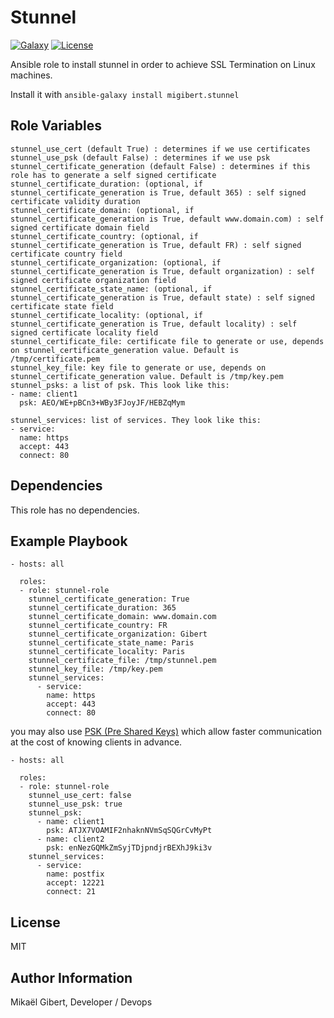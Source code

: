 Stunnel
=========
[![Galaxy](http://img.shields.io/badge/ansible--galaxy-stunnel-blue.svg)](https://galaxy.ansible.com/list#/roles/3502)
[![License](http://img.shields.io/:license-mit-blue.svg)](http://doge.mit-license.org)


Ansible role to install stunnel in order to achieve SSL Termination on Linux machines.

Install it with `ansible-galaxy install migibert.stunnel`


Role Variables
--------------

```
stunnel_use_cert (default True) : determines if we use certificates
stunnel_use_psk (default False) : determines if we use psk
stunnel_certificate_generation (default False) : determines if this role has to generate a self signed certificate
stunnel_certificate_duration: (optional, if stunnel_certificate_generation is True, default 365) : self signed certificate validity duration
stunnel_certificate_domain: (optional, if stunnel_certificate_generation is True, default www.domain.com) : self signed certificate domain field
stunnel_certificate_country: (optional, if stunnel_certificate_generation is True, default FR) : self signed certificate country field
stunnel_certificate_organization: (optional, if stunnel_certificate_generation is True, default organization) : self signed certificate organization field
stunnel_certificate_state_name: (optional, if stunnel_certificate_generation is True, default state) : self signed certificate state field
stunnel_certificate_locality: (optional, if stunnel_certificate_generation is True, default locality) : self signed certificate locality field
stunnel_certificate_file: certificate file to generate or use, depends on stunnel_certificate_generation value. Default is /tmp/certificate.pem
stunnel_key_file: key file to generate or use, depends on stunnel_certificate_generation value. Default is /tmp/key.pem
stunnel_psks: a list of psk. This look like this:
- name: client1
  psk: AEO/WE+pBCn3+WBy3FJoyJF/HEBZqMym

stunnel_services: list of services. They look like this:
- service:
  name: https
  accept: 443
  connect: 80

```

Dependencies
------------

This role has no dependencies.

Example Playbook
----------------

```
- hosts: all

  roles:
  - role: stunnel-role
    stunnel_certificate_generation: True
    stunnel_certificate_duration: 365
    stunnel_certificate_domain: www.domain.com
    stunnel_certificate_country: FR
    stunnel_certificate_organization: Gibert
    stunnel_certificate_state_name: Paris
    stunnel_certificate_locality: Paris
    stunnel_certificate_file: /tmp/stunnel.pem
    stunnel_key_file: /tmp/key.pem
    stunnel_services:
      - service:
        name: https
        accept: 443
        connect: 80
```

you may also use [PSK (Pre Shared Keys)](https://www.stunnel.org/auth.html)
which allow faster communication
at the cost of knowing clients in advance.

```
- hosts: all

  roles:
  - role: stunnel-role
    stunnel_use_cert: false
    stunnel_use_psk: true
    stunnel_psk:
      - name: client1
        psk: ATJX7VOAMIF2nhaknNVmSqSQGrCvMyPt
      - name: client2
        psk: enNezGQMkZmSyjTDjpndjrBEXhJ9ki3v
    stunnel_services:
      - service:
        name: postfix
        accept: 12221
        connect: 21
```


License
-------

MIT

Author Information
------------------

Mikaël Gibert, Developer / Devops
